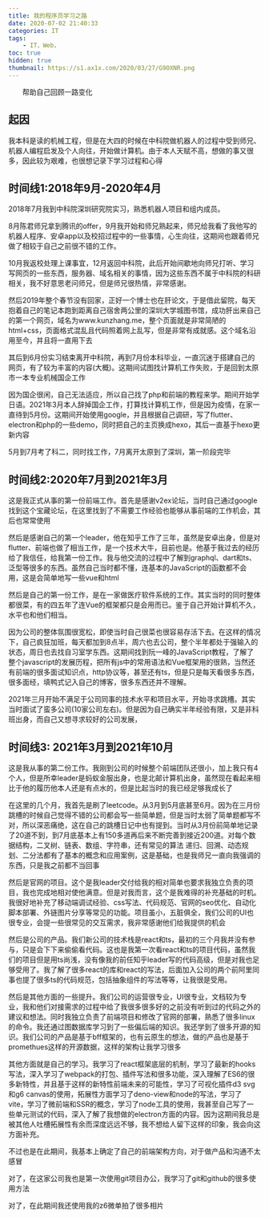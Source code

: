 ```yaml
---
title: 我的程序员学习之路
date: 2020-07-02 21:40:33
categories: IT
tags:
    - IT，Web，
toc: true
hidden: true
thumbnail: https://s1.ax1x.com/2020/03/27/G9OXNR.png
---
```


　　帮助自己回顾一路变化

<!--more-->

## 起因

我本科是读的机械工程，但是在大四的时候在中科院做机器人的过程中受到师兄、机器人编程启发及个人向往，开始做计算机。由于本人天赋不高，想做的事又很多，因此较为艰难，也很想记录下学习过程和心得



## 时间线1:2018年9月-2020年4月

2018年7月我到中科院深圳研究院实习，熟悉机器人项目和组内成员。

8月陈君师兄拿到腾讯的offer，9月我开始和师兄熟起来，师兄给我看了我他写的机器人程序、安卓app以及校招过程中的一些事情，心生向往，这期间也跟着师兄做了相较于自己之前很不错的工作。

10月我返校处理上课事宜，12月返回中科院，此后开始间歇地向师兄打听、学习写网页的一些东西，服务器、域名相关的事情，因为这些东西不属于中科院的科研相关，我不好意思老问师兄，但是师兄很热情，非常感谢。

然后2019年整个春节没有回家，正好一个博士也在肝论文，于是借此留院，每天抱着自己的笔记本跑到距离自己宿舍两公里的深圳大学城图书馆，成功肝出来自己的第一个网页，域名为www.kunzhang.me，整个页面就是非常简陋的html+css，页面格式混乱且代码照着网上乱写，但是非常有成就感。这个域名沿用至今，并且将一直用下去

其后到6月份实习结束离开中科院，再到7月份本科毕业，一直沉迷于搭建自己的网页，有了较为丰富的内容(大概)。这期间试图找计算机工作失败，于是回到太原市一本专业机械国企工作

因为国企很闲，自己无法适应，所以自己找了php和前端的教程来学。期间开始学日语。2021年3月本人辞掉国企工作，打算找计算机工作，但是因为疫情，在家一直待到5月份。这期间开始使用google，并且根据自己调研，写了flutter、electron和php的一些demo，同时把自己的主页换成hexo，其后一直基于hexo更新内容

5月到7月考了科二，同时找工作，7月离开太原到了深圳，第一阶段完毕



## 时间线2:2020年7月到2021年3月

这是我正式从事的第一份前端工作。首先是感谢v2ex论坛，当时自己通过google找到这个宝藏论坛，在这里找到了不需要工作经验也能够从事前端的工作机会，其后也常常使用

然后是感谢自己的第一个leader，他在知乎工作了三年，虽然是安卓出身，但是对flutter、前端也做了相当工作，是一个技术大牛，目前也是。他基于我过去的经历给了我信任，给我第一份工作。我与他交流的过程中了解到graphql、dart和ts、泛型等很多的东西。虽然自己当时都不懂，连基本的JavaScript的函数都不会用，这是会简单地写一些vue和html

然后是自己的第一份工作，是在一家做医疗软件系统的工作。其实当时的同时整体都很菜，有的四五年了连Vue的框架都只是会用而已。鉴于自己开始计算机不久，水平也和他们相当。

因为公司的整体氛围很宽松，即使当时自己很菜也很容易存活下去。在这样的情况下，自己疯狂加班，每天都加到8点半，周六也去公司，整个半年都处于强输入的状态，周日也去找自习室学东西。这期间找到阮一峰的JavaScript教程，了解了整个javascript的发展历程，把所有js中的常用语法和Vue框架用的很熟，当然还有前端的很多面试知识点，http协议等，甚至还有ts，但是只是每天看很多东西，很多面经，填鸭式记入自己的博客，很多东西还并不理解。

2021年三月开始不满足于公司同事的技术水平和项目水平，开始寻求跳槽。其实当时面试了蛮多公司(10家公司左右)。但是因为自己确实半年经验有限，又是非科班出身，而自己又想寻求较好的公司发展，



## 时间线3: 2021年3月到2021年10月

这是我从事的第二份工作。我刚到公司的时候整个前端团队还很小，加上我只有4个人，但是所幸leader是蚂蚁金服出身，也是北邮计算机出身，虽然现在看起来相比于他的履历他本人还是有点水的，但是比起当时的我已经足够我成长了

在这里的几个月，我首先是刷了leetcode。从3月到5月底甚至6月。因为在三月份跳槽的时候自己觉得不错的公司都会写一些简单题，但是当时太弱了简单题都写不对，所以深恶痛绝，这在自己的跳槽日记中也有提到。当时从3月份前简单地记录了20道不到，到7月底基本上有150多道再后来不断完善到接近200道。对每个数据结构，二叉树、链表、数组、字符串，还有常见的算法 递归、回溯、动态规划、二分法都有了基本的概念和应用案例，这是基础，也是我师兄一直向我强调的东西，只是我之前都不当回事

然后是官网的项目。这个是我leader交付给我的相对简单也要求我独立负责的项目，我也完成地相对使他满意。但是对我而言，这个是我难得的补充基础的时机。我很好地补充了移动端调试经验、css写法、代码规范、官网的seo优化、自动化脚本部署、外链图片分享等常见的功能。项目虽小，五脏俱全，我们公司的UI也很专业，会提一些很常见的交互需求，我非常感谢他们给我提供的机会

然后是公司的产品。我们新公司的技术栈是react和ts，最初的三个月我并没有参与，只是会下下来偷偷看代码。这也是我第一次看react和ts的项目代码，虽然我们的项目但是用ts尚浅，没有像我的前任知乎leader写的代码高级，但是对我也足够受用了。我了解了很多react的库和react的写法，后面加入公司的两个前阿里同事也提了很多ts的代码规范，包括抽象组件的写法等等，让我很是受用。

然后是其他方面的一些提升。我们公司的运营很专业，UI很专业，文档较为专业，我和他们对接需求的过程中给了我很多很多好的之前没有听到过的代码之外的建议和想法。同时我独立负责了前端项目和修改了官网的部署，熟悉了很多linux的命令。我还通过图数据库学习到了一些偏后端的知识。我还学到了很多开源的知识。我们公司的产品是基于bff框架的，也有云原生的想法，做的产品也是基于promethues这样的开源数据，这样的架构让我学习很多

其他方面就是自己的学习。我学习了react框架底层的机制，学习了最新的hooks写法，深入学习了webpack的打包、插件写法和很多功能，深入理解了ES6的很多新特性，并且基于这样的新特性前端未来的可能性，学习了可视化插件d3 svg和g6 canvas的使用，拓展性方面学习了deno-view和node的写法，学习了vite，学习了微前端和SSR的概念，学习了node工具的使用，我甚至自己写了一些单元测试的代码，深入了解了我想做的electron方面的内容。因为这期间我总是被其他人吐槽拓展性有余而深度远远不够，我不想给人留下这样的印象，我会向这方面补充。

不过也是在此期间，我基本上确定了自己的前端架构方向，对于做产品和沟通不太感冒

对了，在这家公司我也是第一次使用git项目办公，我学习了git和github的很多使用方法

对了，在此期间我还使用我的z6微单拍了很多相片